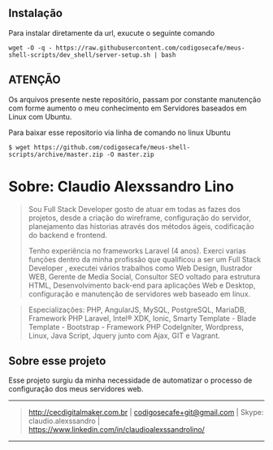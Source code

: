 
## Instalação
Para instalar diretamente da url, exucute o seguinte comando

```
wget -O -q - https://raw.githubusercontent.com/codigosecafe/meus-shell-scripts/dev_shell/server-setup.sh | bash
```

## ATENÇÃO
Os arquivos presente neste repositório, passam por constante manutenção com forme aumento o meu conhecimento em Servidores baseados em Linux com Ubuntu. 

Para baixar esse repositorio via linha de comando no linux Ubuntu
```
$ wget https://github.com/codigosecafe/meus-shell-scripts/archive/master.zip -O master.zip
```
# Sobre: Claudio Alexssandro Lino

>Sou Full Stack Developer gosto de atuar em todas as fazes dos projetos, desde a criação do wireframe, configuração do servidor, planejamento das historias através dos métodos ágeis, codificação do backend e frontend. 
>
>Tenho experiência no frameworks Laravel (4 anos). Exerci varias funções dentro da minha profissão que qualificou a ser um Full Stack Developer , executei vários trabalhos como Web Design, Ilustrador WEB, Gerente de Media Social, Consultor SEO voltado para estrutura HTML, Desenvolvimento back-end para aplicações Web e Desktop, configuração e manutenção de servidores web baseado em linux. 
>

>Especializações: PHP, AngularJS, MySQL, PostgreSQL, MariaDB, Framework PHP Laravel, Intel® XDK, Ionic, Smarty Template - Blade Template - Bootstrap - Framework PHP CodeIgniter, Wordpress, Linux, Java Script, Jquery junto com Ajax, GIT e Vagrant.

## Sobre esse projeto

Esse projeto surgiu da minha necessidade de automatizar o processo de configuração dos meus servidores web.


---
> http://cecdigitalmaker.com.br | codigosecafe+git@gmail.com | Skype: claudio.alexssandro | https://www.linkedin.com/in/claudioalexssandrolino/
---